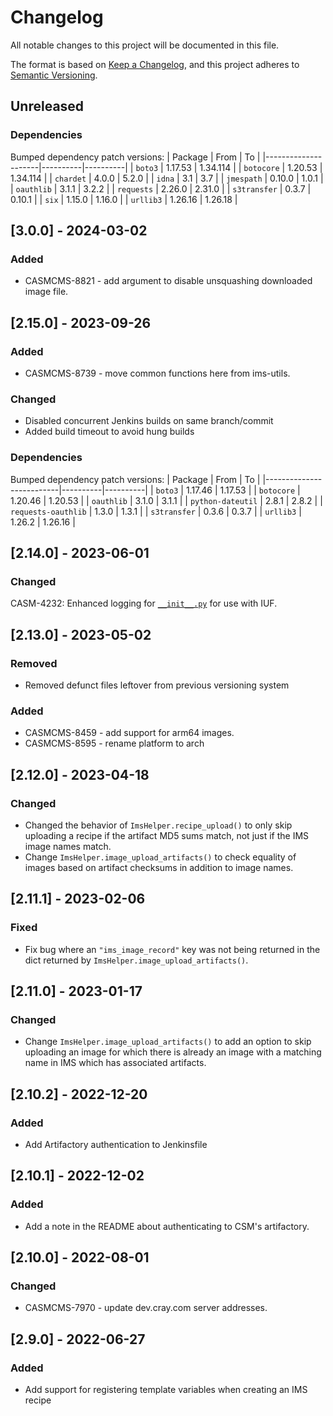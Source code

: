 # Changelog

All notable changes to this project will be documented in this file.

The format is based on [Keep a Changelog](https://keepachangelog.com/en/1.0.0/),
and this project adheres to [Semantic Versioning](https://semver.org/spec/v2.0.0.html).

## Unreleased

### Dependencies
Bumped dependency patch versions:
| Package             | From     | To       |
|---------------------|----------|----------|
| `boto3`             | 1.17.53  | 1.34.114 |
| `botocore`          | 1.20.53  | 1.34.114 |
| `chardet`           | 4.0.0    | 5.2.0    |
| `idna`              | 3.1      | 3.7      |
| `jmespath`          | 0.10.0   | 1.0.1    |
| `oauthlib`          | 3.1.1    | 3.2.2    |
| `requests`          | 2.26.0   | 2.31.0   |
| `s3transfer`        | 0.3.7    | 0.10.1   |
| `six`               | 1.15.0   | 1.16.0   |
| `urllib3`           | 1.26.16  | 1.26.18  |

## [3.0.0] - 2024-03-02
### Added
- CASMCMS-8821 - add argument to disable unsquashing downloaded image file.

## [2.15.0] - 2023-09-26
### Added
- CASMCMS-8739 - move common functions here from ims-utils.
### Changed
- Disabled concurrent Jenkins builds on same branch/commit
- Added build timeout to avoid hung builds

### Dependencies
Bumped dependency patch versions:
| Package                  | From     | To       |
|--------------------------|----------|----------|
| `boto3`                  | 1.17.46  | 1.17.53  |
| `botocore`               | 1.20.46  | 1.20.53  |
| `oauthlib`               | 3.1.0    | 3.1.1    |
| `python-dateutil`        | 2.8.1    | 2.8.2    |
| `requests-oauthlib`      | 1.3.0    | 1.3.1    |
| `s3transfer`             | 0.3.6    | 0.3.7    |
| `urllib3`                | 1.26.2   | 1.26.16  |

## [2.14.0] - 2023-06-01
### Changed
CASM-4232: Enhanced logging for [`__init__.py`](ims-python-helper/__init__.py) for use with IUF.
 
## [2.13.0] - 2023-05-02
### Removed
- Removed defunct files leftover from previous versioning system

### Added
- CASMCMS-8459 - add support for arm64 images.
- CASMCMS-8595 - rename platform to arch

## [2.12.0] - 2023-04-18
### Changed
- Changed the behavior of `ImsHelper.recipe_upload()` to only skip uploading a
  recipe if the artifact MD5 sums match, not just if the IMS image names match.
- Change `ImsHelper.image_upload_artifacts()` to check equality of images
  based on artifact checksums in addition to image names.

## [2.11.1] - 2023-02-06
### Fixed
- Fix bug where an `"ims_image_record"` key was not being returned in
  the dict returned by `ImsHelper.image_upload_artifacts()`.

## [2.11.0] - 2023-01-17
### Changed
- Change `ImsHelper.image_upload_artifacts()` to add an option to skip
  uploading an image for which there is already an image with a matching
  name in IMS which has associated artifacts.

## [2.10.2] - 2022-12-20
### Added
- Add Artifactory authentication to Jenkinsfile

## [2.10.1] - 2022-12-02
### Added
- Add a note in the README about authenticating to CSM's artifactory.

## [2.10.0] - 2022-08-01
### Changed
- CASMCMS-7970 - update dev.cray.com server addresses.

## [2.9.0] - 2022-06-27

### Added
- Add support for registering template variables when creating an IMS recipe
